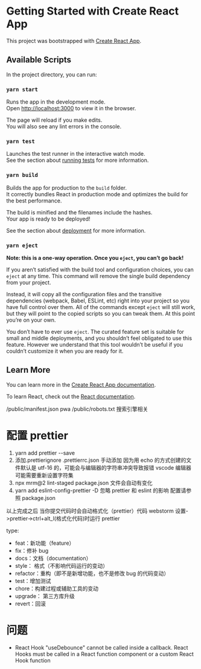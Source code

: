 # Getting Started with Create React App

This project was bootstrapped with [Create React App](https://github.com/facebook/create-react-app).

## Available Scripts

In the project directory, you can run:

### `yarn start`

Runs the app in the development mode.\
Open [http://localhost:3000](http://localhost:3000) to view it in the browser.

The page will reload if you make edits.\
You will also see any lint errors in the console.

### `yarn test`

Launches the test runner in the interactive watch mode.\
See the section about [running tests](https://facebook.github.io/create-react-app/docs/running-tests) for more information.

### `yarn build`

Builds the app for production to the `build` folder.\
It correctly bundles React in production mode and optimizes the build for the best performance.

The build is minified and the filenames include the hashes.\
Your app is ready to be deployed!

See the section about [deployment](https://facebook.github.io/create-react-app/docs/deployment) for more information.

### `yarn eject`

**Note: this is a one-way operation. Once you `eject`, you can’t go back!**

If you aren’t satisfied with the build tool and configuration choices, you can `eject` at any time. This command will remove the single build dependency from your project.

Instead, it will copy all the configuration files and the transitive dependencies (webpack, Babel, ESLint, etc) right into your project so you have full control over them. All of the commands except `eject` will still work, but they will point to the copied scripts so you can tweak them. At this point you’re on your own.

You don’t have to ever use `eject`. The curated feature set is suitable for small and middle deployments, and you shouldn’t feel obligated to use this feature. However we understand that this tool wouldn’t be useful if you couldn’t customize it when you are ready for it.

## Learn More

You can learn more in the [Create React App documentation](https://facebook.github.io/create-react-app/docs/getting-started).

To learn React, check out the [React documentation](https://reactjs.org/).

/public/manifest.json pwa
/public/robots.txt 搜索引擎相关

# 配置 prettier

1. yarn add prettier --save
2. 添加.prettierignore .prettierrc.json 手动添加 因为用 echo 的方式创建的文件默认是 utf-16 的，可能会与编辑器的字符串冲突导致报错
   vscode 编辑器可能需要重新设置字符集
3. npx mrm@2 lint-staged package.json 文件会自动有变化
4. yarn add eslint-config-prettier -D 忽略 prettier 和 eslint 的影响 配置请参照 package.json

以上完成之后 当你提交代码时会自动格式化（prettier）代码 webstorm 设置->prettier->ctrl+alt_l(格式化代码)时运行 prettier

type:

- feat：新功能（feature）
- fix：修补 bug
- docs：文档（documentation）
- style： 格式（不影响代码运行的变动）
- refactor：重构（即不是新增功能，也不是修改 bug 的代码变动）
- test：增加测试
- chore：构建过程或辅助工具的变动
- upgrade： 第三方库升级
- revert：回滚

# 问题

- React Hook "useDebounce" cannot be called inside a callback. React Hooks must be called in a React function component or a custom React Hook function
